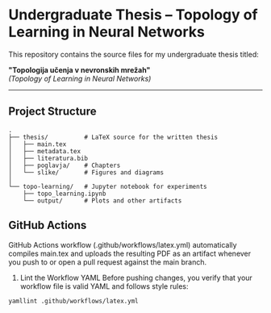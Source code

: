 # Undergraduate Thesis – Topology of Learning in Neural Networks

This repository contains the source files for my undergraduate thesis titled:

**"Topologija učenja v nevronskih mrežah"**  
*(Topology of Learning in Neural Networks)*

---

## Project Structure

```text
.
├── thesis/          # LaTeX source for the written thesis
│   ├── main.tex
│   ├── metadata.tex
│   ├── literatura.bib
│   ├── poglavja/    # Chapters
│   └── slike/       # Figures and diagrams
│
└── topo-learning/   # Jupyter notebook for experiments
    ├── topo_learning.ipynb
    └── output/      # Plots and other artifacts
```

## GitHub Actions
GitHub Actions workflow (.github/workflows/latex.yml) automatically compiles main.tex and uploads the resulting PDF as an artifact whenever you push to or open a pull request against the main branch.

1. Lint the Workflow YAML
Before pushing changes, you verify that your workflow file is valid YAML and follows style rules:

```bash
yamllint .github/workflows/latex.yml
```
